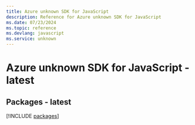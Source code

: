 ```yaml
---
title: Azure unknown SDK for JavaScript
description: Reference for Azure unknown SDK for JavaScript
ms.date: 07/23/2024
ms.topic: reference
ms.devlang: javascript
ms.service: unknown
---
```

# Azure unknown SDK for JavaScript - latest
## Packages - latest
[!INCLUDE [packages](unknown-index.md)]